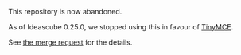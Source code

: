 This repository is now abandoned.

As of Ideascube 0.25.0, we stopped using this in favour of
[TinyMCE](https://www.tinymce.com/).

See [the merge request](https://framagit.org/ideascube/ideascube/merge_requests/744)
for the details.
